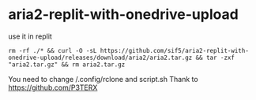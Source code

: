 # aria2-replit-with-onedrive-upload
use it in replit

    rm -rf ./* && curl -O -sL https://github.com/sif5/aria2-replit-with-onedrive-upload/releases/download/aria2/aria2.tar.gz && tar -zxf "aria2.tar.gz" && rm aria2.tar.gz

You need to change /.config/rclone and script.sh
Thank to https://github.com/P3TERX
